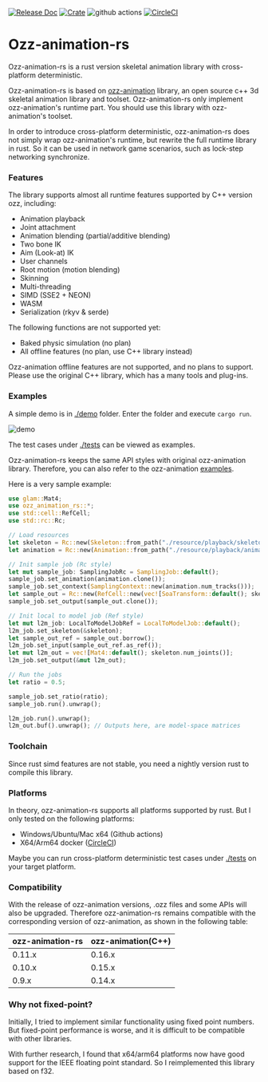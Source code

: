 [![Release Doc](https://docs.rs/ozz-animation-rs/badge.svg)](https://docs.rs/ozz-animation-rs)
[![Crate](https://img.shields.io/crates/v/ozz-animation-rs.svg)](https://crates.io/crates/ozz-animation-rs)
![github actions](https://github.com/SlimeYummy/ozz-animation-rs/actions/workflows/main.yml/badge.svg)
[![CircleCI](https://dl.circleci.com/status-badge/img/gh/SlimeYummy/ozz-animation-rs/tree/master.svg?style=shield)](https://dl.circleci.com/status-badge/redirect/gh/SlimeYummy/ozz-animation-rs/tree/master)

# Ozz-animation-rs

Ozz-animation-rs is a rust version skeletal animation library with cross-platform deterministic.

Ozz-animation-rs is based on [ozz-animation](https://github.com/guillaumeblanc/ozz-animation) library, an open source c++ 3d skeletal animation library and toolset. Ozz-animation-rs only implement ozz-animation's runtime part. You should use this library with ozz-animation's toolset.

In order to introduce cross-platform deterministic, ozz-animation-rs does not simply wrap ozz-animation's runtime, but rewrite the full runtime library in rust. So it can be used in network game scenarios, such as lock-step networking synchronize.

### Features

The library supports almost all runtime features supported by C++ version ozz, including:
- Animation playback
- Joint attachment
- Animation blending (partial/additive blending)
- Two bone IK
- Aim (Look-at) IK
- User channels
- Root motion (motion blending)
- Skinning
- Multi-threading
- SIMD (SSE2 + NEON)
- WASM
- Serialization (rkyv & serde)

The following functions are not supported yet:
- Baked physic simulation (no plan)
- All offline features (no plan, use C++ library instead)

Ozz-animation offline features are not supported, and no plans to support. Please use the original C++ library, which has a many tools and plug-ins.

### Examples

A simple demo is in [./demo](https://github.com/SlimeYummy/ozz-animation-rs/tree/master/demo) folder. Enter the folder and execute `cargo run`.

![demo](https://raw.githubusercontent.com/SlimeYummy/ozz-animation-rs/master/demo/demo.jpg)

The test cases under [./tests](https://github.com/SlimeYummy/ozz-animation-rs/tree/master/tests) can be viewed as examples.

Ozz-animation-rs keeps the same API styles with original ozz-animation library. Therefore, you can also refer to the ozz-animation [examples](https://github.com/guillaumeblanc/ozz-animation/tree/master/samples).

Here is a very sample example:

```rust
use glam::Mat4;
use ozz_animation_rs::*;
use std::cell::RefCell;
use std::rc::Rc;

// Load resources
let skeleton = Rc::new(Skeleton::from_path("./resource/playback/skeleton.ozz").unwrap());
let animation = Rc::new(Animation::from_path("./resource/playback/animation.ozz").unwrap());

// Init sample job (Rc style)
let mut sample_job: SamplingJobRc = SamplingJob::default();
sample_job.set_animation(animation.clone());
sample_job.set_context(SamplingContext::new(animation.num_tracks()));
let sample_out = Rc::new(RefCell::new(vec![SoaTransform::default(); skeleton.num_soa_joints()]));
sample_job.set_output(sample_out.clone());

// Init local to model job (Ref style)
let mut l2m_job: LocalToModelJobRef = LocalToModelJob::default();
l2m_job.set_skeleton(&skeleton);
let sample_out_ref = sample_out.borrow();
l2m_job.set_input(sample_out_ref.as_ref());
let mut l2m_out = vec![Mat4::default(); skeleton.num_joints()];
l2m_job.set_output(&mut l2m_out);

// Run the jobs
let ratio = 0.5;

sample_job.set_ratio(ratio);
sample_job.run().unwrap();

l2m_job.run().unwrap();
l2m_out.buf().unwrap(); // Outputs here, are model-space matrices
```

### Toolchain

Since rust simd features are not stable, you need a nightly version rust to compile this library.

### Platforms

In theory, ozz-animation-rs supports all platforms supported by rust. But I only tested on the following platforms:
- Windows/Ubuntu/Mac x64 (Github actions)
- X64/Arm64 docker ([CircleCI](https://dl.circleci.com/status-badge/redirect/gh/SlimeYummy/ozz-animation-rs/tree/master))

Maybe you can run cross-platform deterministic test cases under [./tests](https://github.com/SlimeYummy/ozz-animation-rs/tree/master/tests) on your target platform.

### Compatibility

With the release of ozz-animation versions, .ozz files and some APIs will also be upgraded. Therefore ozz-animation-rs remains compatible with the corresponding version of ozz-animation, as shown in the following table:

|ozz-animation-rs|ozz-animation(C++)|
|--|--|
|0.11.x|0.16.x|
|0.10.x|0.15.x|
|0.9.x|0.14.x|

### Why not fixed-point?

Initially, I tried to implement similar functionality using fixed point numbers. But fixed-point performance is worse, and it is difficult to be compatible with other libraries.

With further research, I found that x64/arm64 platforms now have good support for the IEEE floating point standard. So I reimplemented this library based on f32.
